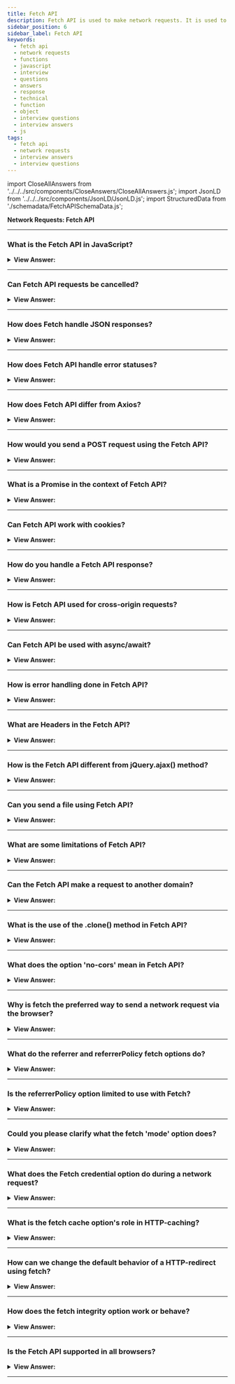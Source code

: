 ```yaml
---
title: Fetch API
description: Fetch API is used to make network requests. It is used to make GET, POST, PUT, DELETE, and PATCH network requests. JavaScript Frontend Phone Interview Questions
sidebar_position: 6
sidebar_label: Fetch API
keywords:
  - fetch api
  - network requests
  - functions
  - javascript
  - interview
  - questions
  - answers
  - response
  - technical
  - function
  - object
  - interview questions
  - interview answers
  - js
tags:
  - fetch api
  - network requests
  - interview answers
  - interview questions
---
```


import CloseAllAnswers from '../../../src/components/CloseAnswers/CloseAllAnswers.js';
import JsonLD from '../../../src/components/JsonLD/JsonLD.js';
import StructuredData from './schemadata/FetchAPISchemaData.js';

<JsonLD data={StructuredData} />

<head>
  <title>Fetch API | JavaScript Frontend Phone Interview Questions</title>
</head>

**Network Requests: Fetch API**

<CloseAllAnswers />

---

### What is the Fetch API in JavaScript?

<details>
  <summary><strong>View Answer:</strong></summary>
  <div>
  <div><strong>Interview Response:</strong> Fetch API is a modern interface that provides a powerful and flexible feature to fetch resources asynchronously over the network, like XMLHttpRequest, but with a more powerful and flexible feature set.
  </div>
  </div>
</details>

---

### Can Fetch API requests be cancelled?

<details>
  <summary><strong>View Answer:</strong></summary>
  <div>
  <div><strong>Interview Response:</strong> Yes, using the AbortController API. You signal a fetch request to cancel by calling the abort() method.
  </div>
  </div>
</details>

---

### How does Fetch handle JSON responses?

<details>
  <summary><strong>View Answer:</strong></summary>
  <div>
  <div><strong>Interview Response:</strong> The Fetch API provides the `.json()` method on the Response object to handle JSON responses. This method returns a Promise that resolves to the JSON object once it is parsed.
  </div><br />
  <div><strong className="codeExample">Code Example:</strong><br /><br />

  <div></div>

Here's a simple example of how you might use the Fetch API to handle JSON responses.

```javascript
// fetch data from some API endpoint
fetch('https://api.example.com/data')
  .then(response => {
    // Check if the response is okay
    if (!response.ok) {
      throw new Error('Network response was not ok');
    }
    // parse the result as JSON
    return response.json();
  })
  .then(data => {
    // handle the JSON data here
    console.log(data);
  })
  .catch(error => {
    // handle any errors here
    console.error('There has been a problem with your fetch operation:', error);
  });
```

  </div>
  </div>
</details>

---

### How does Fetch API handle error statuses?

<details>
  <summary><strong>View Answer:</strong></summary>
  <div>
  <div><strong>Interview Response:</strong> The Fetch API treats HTTP error statuses (400-599) as successful promises, returning a Response object. To handle these errors, we manually check response.ok or status codes in your .then() chain.
  </div><br />
  <div><strong className="codeExample">Code Example:</strong><br /><br />

  <div></div>

```js
fetch('https://api.example.com/data')
    .then(response => {
        if (!response.ok) { // check if response is ok
            throw new Error(`HTTP error! status: ${response.status}`);
        }
        // proceed with the response if it's okay
        return response.json();
    })
    .then(data => {
        console.log(data);
    })
    .catch(error => {
        console.log('There was a problem with the fetch operation: ' + error.message);
    });

```

  </div>
  </div>
</details>

---

### How does Fetch API differ from Axios?

<details>
  <summary><strong>View Answer:</strong></summary>
  <div>
  <div><strong>Interview Response:</strong> Axios automatically transforms JSON data, handles error statuses as rejected promises, and supports request and response interceptors. Fetch requires manual handling for these tasks, but is a built-in browser API.</div><br />
  <div><strong className="codeExample">Here is a table that summarizes the key differences between Fetch API and Axios:</strong><br /><br />

  <div></div>

| Feature | Fetch API | Axios |
|---|---|---|
| Native or third-party library | Native JavaScript API | Third-party library |
| Ease of use | Simpler to use | More complex to use |
| Features | Fewer features | More features and flexibility |

  </div>
  </div>
</details>

---

### How would you send a POST request using the Fetch API?

<details>
  <summary><strong>View Answer:</strong></summary>
  <div>
  <div><strong>Interview Response:</strong> By using the Fetch API's fetch function with the URL, and an options object specifying method: 'POST' and body: JSON.stringify(data), where data is your payload.
  </div><br />
  <div><strong className="codeExample">Code Example:</strong><br /><br />

  <div></div>

Here's a simple example of sending a POST request with Fetch API.

```js
fetch('https://api.example.com/data', {
  method: 'POST',
  headers: {
    'Content-Type': 'application/json'
  },
  body: JSON.stringify({
    key1: 'value1',
    key2: 'value2'
  })
})
.then(response => response.json())
.then(data => console.log(data))
.catch((error) => console.error('Error:', error));
```

This script sends a JSON payload to the specified URL and logs the response or any error that occurs.

  </div>
  </div>
</details>

---

### What is a Promise in the context of Fetch API?

<details>
  <summary><strong>View Answer:</strong></summary>
  <div>
  <div><strong>Interview Response:</strong> A Promise is an object representing the eventual completion or failure of an asynchronous operation. Fetch returns a Promise.
  </div><br />
  <div><strong className="codeExample">Code Example:</strong><br /><br />

  <div></div>

```js
// Fetch data from an API
fetch('https://api.example.com/data')
    .then(response => {
        // The fetch() Promise resolved and we received a response object
        if (!response.ok) {
            throw new Error('Network response was not ok');
        }

        // This is another Promise for the response body that we return here
        return response.json();
    })
    .then(data => {
        // The response.json() Promise resolved and we have the actual data
        console.log(data);
    })
    .catch(error => {
        // Any thrown errors or rejected Promises end up here
        console.error('There has been a problem with your fetch operation: ', error);
    });
```

  </div>
  </div>
</details>

---

### Can Fetch API work with cookies?

<details>
  <summary><strong>View Answer:</strong></summary>
  <div>
  <div><strong>Interview Response:</strong> Yes, Fetch API can work with cookies. To include cookies in requests, use the `credentials` option set to `include` or `same-origin`, depending on the cross-origin policy.
  </div><br />
  <div><strong className="codeExample">Code Example:</strong><br /><br />

  <div></div>

Here's a basic example of how to use the Fetch API with cookies:

```javascript
fetch('https://example.com', {
  method: 'GET',
  credentials: 'include'  // for cross-origin requests
})
.then(response => response.json())
.then(data => console.log(data))
.catch(error => console.log('Error:', error));
```

In this example, `'include'` is used so that cookies will be included on the request even when doing a cross-origin request. If you're only making same-origin requests, you can use `'same-origin'`.

  </div>
  </div>
</details>

---

### How do you handle a Fetch API response?

<details>
  <summary><strong>View Answer:</strong></summary>
  <div>
  <div><strong>Interview Response:</strong> To handle a Fetch API response, chain .then() to parse the response, typically with .json(), then another .then() to process the data. Use .catch() to handle errors.
  </div><br />
  <div><strong className="codeExample">Code Example:</strong><br /><br />

  <div></div>

```js
fetch('url')
.then(response => response.json())
.then(data => console.log(data))
.catch(error => console.log('Error:', error));

```

  </div>
  </div>
</details>

---

### How is Fetch API used for cross-origin requests?

<details>
  <summary><strong>View Answer:</strong></summary>
  <div>
  <div><strong>Interview Response:</strong> Fetch API makes cross-origin requests by default, but the server must allow it using CORS headers. To include cookies in cross-origin requests, set `credentials: 'include'` in options.
  </div><br />
  <div><strong className="codeExample">Code Example:</strong><br /><br />

  <div></div>

```js
fetch('<https://example.com>', {
  method: 'GET',
  credentials: 'include'  // include cookies
})
```

  </div>
  </div>
</details>

---

### Can Fetch API be used with async/await?

<details>
  <summary><strong>View Answer:</strong></summary>
  <div>
  <div><strong>Interview Response:</strong> Yes, since fetch returns a promise, it can be used with async/await for more readable asynchronous code.
  </div><br />
  <div><strong className="codeExample">Code Example:</strong> 3.5<br /><br />

  <div></div>

```js
async function fetchData() {
  try {
    const response = await fetch('https://api.example.com/data');
    
    if (!response.ok) {
      throw new Error('Network response was not ok');
    }
    
    const data = await response.json();
    console.log(data);
  } catch (error) {
    console.error('There has been a problem with your fetch operation:', error);
  }
}

fetchData();
```

  </div>
  </div>
</details>

---

### How is error handling done in Fetch API?

<details>
  <summary><strong>View Answer:</strong></summary>
  <div>
  <div><strong>Interview Response:</strong> In Fetch API, you can use .catch() for network errors. For HTTP errors, manually check Response.ok or Response.status in .then(), because Fetch treats these as successful promises.
  </div>
  </div>
</details>

---

### What are Headers in the Fetch API?

<details>
  <summary><strong>View Answer:</strong></summary>
  <div>
  <div><strong>Interview Response:</strong> The Headers interface allows you to perform various actions on HTTP request and response headers. It's used in fetch to set request metadata.
  </div><br />
  <div><strong className="codeExample">Code Example:</strong><br /><br />

  <div></div>

Simple Header Interface Example:

```js
const headers = new Headers();
headers.set('Content-Type', 'application/json');
headers.get('Content-Type'); // 'application/json'
```

Here's an example code snippet that demonstrates the use of headers in the Fetch API:

```js
// Create a new Fetch request with custom headers
const url = 'https://api.example.com/data';
const headers = new Headers();
headers.append('Content-Type', 'application/json');
headers.append('Authorization', 'Bearer your-token-goes-here');

fetch(url, {
  method: 'GET',
  headers: headers
})
  .then(response => response.json())
  .then(data => {
    // Handle the response data
    console.log(data);
  })
  .catch(error => {
    // Handle any errors
    console.error(error);
  });
```

  </div>
  </div>
</details>

---

### How is the Fetch API different from jQuery.ajax() method?

<details>
  <summary><strong>View Answer:</strong></summary>
  <div>
  <div><strong>Interview Response:</strong> Fetch is built into the JavaScript language, whereas jQuery.ajax() is a part of the jQuery library. Fetch returns Promises, while jQuery uses callbacks.
  </div><br />
  <div><strong className="codeExample">Code Example:</strong><br /><br />

  <div></div>

Using the Fetch API:

```javascript
fetch('https://api.example.com/data')
  .then(response => response.json())
  .then(data => {
    // Handle the response data
    console.log(data);
  })
  .catch(error => {
    // Handle any errors
    console.error(error);
  });
```

Using the jQuery.ajax() method:

```javascript
$.ajax({
  url: 'https://api.example.com/data',
  method: 'GET',
  dataType: 'json',
  success: function(data) {
    // Handle the response data
    console.log(data);
  },
  error: function(error) {
    // Handle any errors
    console.error(error);
  }
});
```

The Fetch API provides a more modern and standardized approach to making HTTP requests, while `jQuery.ajax()` is a jQuery-specific method that includes additional features and compatibility for older browsers.

---

:::note
It's worth noting that the Fetch API is supported by most modern browsers natively, whereas using `jQuery.ajax()` requires including the jQuery library in your project. If you're already using jQuery in your project and require its additional features, using `jQuery.ajax()` can be a suitable choice. However, if you're working with modern browsers and want a more lightweight solution, the Fetch API is a good option.
:::

  </div>
  </div>
</details>

---

### Can you send a file using Fetch API?

<details>
  <summary><strong>View Answer:</strong></summary>
  <div>
  <div><strong>Interview Response:</strong> Yes, you can send a file using Fetch API. This is typically done using FormData to append the file to the request body, and setting the method to 'POST'.
  </div><br />
  <div><strong className="codeExample">Code Example:</strong><br /><br />

  <div></div>

Here's an example of sending a file using Fetch API:

```javascript
let formData = new FormData();
formData.append('file', document.querySelector('input[type=file]').files[0]);

fetch('https://example.com', {
  method: 'POST',
  body: formData
})
.then(response => console.log('Success:', response))
.catch(error => console.error('Error:', error));
```

In this example, an input element with type 'file' is expected in your HTML. The selected file is appended to the `formData` object, which is then sent in the body of the POST request.

  </div>
  </div>
</details>

---

### What are some limitations of Fetch API?

<details>
  <summary><strong>View Answer:</strong></summary>
  <div>
  <div><strong>Interview Response:</strong> Fetch API doesn't send or receive cookies by default and doesn't reject the promise on HTTP error status. Also, it's not supported in Internet Explorer.
  </div>
  </div>
</details>

---

### Can the Fetch API make a request to another domain?

<details>
  <summary><strong>View Answer:</strong></summary>
  <div>
  <div><strong>Interview Response:</strong> Yes, Fetch can make cross-origin requests but requires the server to opt-in using CORS headers due to the same-origin policy.
  </div><br />
  <div><strong className="codeExample">Code Example:</strong><br /><br />

  <div></div>

```js
fetch('https://api.another.com/data')
  .then(response => response.json())
  .then(data => {
    // Handle the response data
    console.log(data);
  })
  .catch(error => {
    // Handle any errors
    console.error(error);
  });
```

It's important to ensure that you have the necessary permissions and comply with the CORS policy of the domain you're making the request to.

  </div>
  </div>
</details>

---

### What is the use of the .clone() method in Fetch API?

<details>
  <summary><strong>View Answer:</strong></summary>
  <div>
  <div><strong>Interview Response:</strong> The `.clone()` method in Fetch API allows you to create a duplicate of a `Response` or `Request` object. This is useful because these objects are streams and can only be read once.
  </div><br />
  <div><strong className="codeExample">Code Example:</strong><br /><br />

  <div></div>

Here's an example of using `.clone()` method in Fetch API:

```javascript
fetch('https://example.com')
.then(response => {
  const clonedResponse = response.clone();
  
  // use original response for JSON parsing
  response.json()
  .then(data => console.log(data));
  
  // use cloned response for text parsing
  clonedResponse.text()
  .then(text => console.log(text));
})
.catch(error => console.log('Error:', error));
```

In this example, we make a fetch request and then clone the response. The original response is used to parse JSON data, and the cloned response is used to parse the response as text.

  </div>
  </div>
</details>

---

### What does the option 'no-cors' mean in Fetch API?

<details>
  <summary><strong>View Answer:</strong></summary>
  <div>
  <div><strong>Interview Response:</strong> The option 'no-cors' is used for requests to a different domain where you don’t have control over the server and it doesn’t support CORS.
  </div><br />
  <div><strong className="codeExample">Code Example:</strong><br /><br />

  <div></div>

```js
const result = await fetch('https://api.example.org', {
  method: 'POST',
  mode: 'no-cors', // mode set to 'no-cors'
  headers: {
    'Content-Type': 'application/json',
  },
  body: JSON.stringify({ foo: 'bar' }),
});
```

  </div>
  </div>
</details>

---

### Why is fetch the preferred way to send a network request via the browser?

<details>
  <summary><strong>View Answer:</strong></summary>
  <div>
  <div><strong>Interview Response:</strong> Fetch is preferred due to its flexibility, promise-based nature, streamlined error handling, and the fact that it's built into modern browsers, making it readily available without external libraries.
    </div><br />
  <div><strong>Technical Response:</strong> Beyond the Fetch getting built on the Promise Object. Fetch is easy to implement compared to other methods used to send a network request, like Ajax. The WebSocket object is more appropriate than fetch if you also want to interact (bi-directional) with the server. Fetch offers a great simplicity to load content on a page in other cases. Fetch also has many fetch options, including referrer, referrerPolicy, mode, and other options.
    </div><br />
  <div><strong className="codeExample">Code Example:</strong><br /><br />

  <div></div>

```js
let promise = fetch(url, {
  method: "GET", // POST, PUT, DELETE, etc.
  headers: {
    // the content type header value is usually auto-set
    // depending on the request body
    "Content-Type": "text/plain;charset=UTF-8"
  },
  body: undefined // string, FormData, Blob, BufferSource, or URLSearchParams
  referrer: "about:client", // or "" to send no Referer header,
  // or an url from the current origin
  referrerPolicy: "no-referrer-when-downgrade", // no-referrer, origin, same-origin...
  mode: "cors", // same-origin, no-cors
  credentials: "same-origin", // omit, include
  cache: "default", // no-store, reload, no-cache, force-cache, or only-if-cached
  redirect: "follow", // manual, error
  integrity: "", // a hash, like "sha256-abcdef1234567890"
  keepalive: false, // true
  signal: undefined, // AbortController to abort request
  window: window // null
});
```

  </div>
  </div>
</details>

---

### What do the referrer and referrerPolicy fetch options do?

<details>
  <summary><strong>View Answer:</strong></summary>
  <div>
  <div><strong>Interview Response:</strong> The `referrer` option sets the HTTP referer header and the `referrerPolicy` determines how the referer URL is shared when fetching a request, impacting privacy and security.
    </div><br />
  <div><strong>Technical Response:</strong> The referrer and referrerPolicy options govern how the fetch options object sets the HTTP Referrer header. Usually, that header is set automatically and contains the URL of the page that made the request. In most scenarios, it is not essential; sometimes, it makes sense to remove or shorten it for security purposes. The referrer option allows us to set any Referrer (within the current origin) or remove it and the referrerPolicy option sets general rules for the referrer.
    </div><br />
  <div><strong className="codeExample">Code Example:</strong><br /><br />

  <div></div>

```js
// To send no referer, set an empty string:
fetch('/page', {
  referrer: '', // no Referer header
});

// To set another url within the current origin:
fetch('/page', {
  // assuming we're on https://javascript.info
  // we can set any Referer header, but only within the current origin
  referrer: 'https://javascript.info/anotherpage',
});
```

  </div>
  </div>
</details>

---

### Is the referrerPolicy option limited to use with Fetch?

<details>
  <summary><strong>View Answer:</strong></summary>
  <div>
  <div><strong>Interview Response:</strong>No, `referrerPolicy` is not limited to Fetch. It's a general policy used in HTML and APIs like Fetch and XMLHttpRequest for controlling the referrer header.
    </div><br/>
  <div><strong>Interview Response:</strong> No, the referrer-policy described in the specification is not just for fetch, but more global. It is possible to set the default policy for the whole page using the Referrer-Policy HTTP header, or per-link, with &#8249;a rel="noreferrer"&#8250;.
    </div>
  </div>
</details>

---

### Could you please clarify what the fetch 'mode' option does?

<details>
  <summary><strong>View Answer:</strong></summary>
  <div>
  <div><strong>Interview Response:</strong> The `mode` option in Fetch defines the type of request, which can be `cors`, `no-cors`, `same-origin`, or `navigate`, affecting CORS behavior and request/response visibility.
    </div><br/>
  <div><strong>Technical Response:</strong> The mode option is a safeguard that prevents occasional cross-origin requests. It has three parameters, including cors, same-origin, and no-cors. The cors parameter is the default state which allows cross-origin requests. The same-origin parameter only allows requests from the origin. When the same-origin sets, all cross-origin requests are forbidden. The no-cors parameter only allows safe cross-origin requests. The mode option may be helpful when the URL for fetch comes from a 3rd-party, and we want a “power off switch” to limit cross-origin capabilities.
    </div><br />
  <div><strong className="codeExample">Code Example:</strong><br /><br />

  <div></div>

```js
fetch('https://api.example.com/data', { mode: 'cors' }) // mode set to the default value
  .then(response => {
    // Handle the response data
    console.log(response);
  })
  .catch(error => {
    // Handle any errors
    console.error(error);
  });

```

  </div>
  </div>
</details>

---

### What does the Fetch credential option do during a network request?

<details>
  <summary><strong>View Answer:</strong></summary>
  <div>
  <div><strong>Interview Response:</strong> The credentials option in Fetch determines if cookies are included with requests, with options being 'omit', 'same-origin', or 'include' to handle cross-origin requests.
    </div><br />
  <div><strong>Technical Response:</strong> The credentials option specifies whether fetch should send cookies and HTTP-Authorization headers with the request. It has three parameters, including same-origin, include, and omit. The same-origin parameter is the default setting used only to send user credentials if the URL is on the same origin as the calling script. The include parameter gets used if we always want to send user credentials, even for cross-origin calls. (We should note that include requires Accept-Control-Allow-Credentials from the cross-origin server for JavaScript to access the response.). The omit parameter gets used when we do not want to send or receive cookies. This behavior is like XHR’s withCredentials flag, but with three available values instead of two.
    </div><br />
  <div><strong className="codeExample">Code Example:</strong><br /><br />

  <div></div>

```js
fetch('https://api.example.com/data', { credentials: 'include' })
  .then(response => {
    // Handle the response data
    console.log(response);
  })
  .catch(error => {
    // Handle any errors
    console.error(error);
  });
```

  </div>
  </div>
</details>

---

### What is the fetch cache option's role in HTTP-caching?

<details>
  <summary><strong>View Answer:</strong></summary>
  <div>
  <div><strong>Interview Response:</strong> The `cache` option in Fetch influences how the request interacts with the HTTP cache. It can enforce specific cache behavior, like bypassing cache or only using cache.
    </div><br/>
  <div><strong>Technical Response:</strong> By default, fetch requests make use of standard HTTP-caching. It respects the Expires and Cache-Control headers, sends If-Modified-Since, and other options. Just like the behavior of a regular HTTP-request. The cache option allows us to ignore HTTP-cache or fine-tune its usage.
    </div><br />
  <div><strong className="codeExample">Code Example:</strong><br /><br />

  <div></div>

```js
fetch('https://api.example.com/data', { cache: 'no-store' })
  .then(response => {
    // Handle the response data
    console.log(response);
  })
  .catch(error => {
    // Handle any errors
    console.error(error);
  });
```

In this example the browser fetches the resource from the remote server without first looking in the cache, and will not update the cache with the downloaded resource.

  </div>
  </div>
</details>

---

### How can we change the default behavior of a HTTP-redirect using fetch?

<details>
  <summary><strong>View Answer:</strong></summary>
  <div>
  <div><strong>Interview Response:</strong> By using the redirect option in Fetch, you can change the default HTTP-redirect behavior. The options include 'follow', 'error', or 'manual' to handle or reject redirects.
    </div>
  <div><strong>Technical Response:</strong> Normally, fetch transparently follows HTTP-redirects such as 301, 302, but there are more in the specification. The fetch redirect option allows us to tweak or modify the HTTP-behavior. Redirect's contains three redirect modification parameters: follow, error, and manual. The default value for the “follow” option transparently follows HTTP-redirects. In the case of an HTTP-redirect, the error argument returns an error, and the manual argument allows us to process HTTP-redirects manually. In the event of a redirect, we receive a specific response object containing the response. type="opaqueredirect" and zeroed/empty status and most other properties.
    </div><br />
  <div><strong className="codeExample">Code Example:</strong><br /><br />

  <div></div>

```js
fetch('https://api.example.com/data', { redirect: 'manual' })
  .then(response => {
    // Check if it's a redirect response
    if (response.redirected) {
      // Manually handle the redirect
      console.log('Redirect URL:', response.url);
      // Make another request to the redirect URL if needed
      // fetch(response.url);
    } else {
      // Handle the response data
      console.log(response);
    }
  })
  .catch(error => {
    // Handle any errors
    console.error(error);
  });
```

  </div>
  </div>
</details>

---

### How does the fetch integrity option work or behave?

<details>
  <summary><strong>View Answer:</strong></summary>
  <div>
  <div><strong>Interview Response:</strong> The `integrity` option in Fetch allows for sub-resource integrity checks. It expects a cryptographic hash of the resource to ensure data hasn't been tampered with.
    </div><br />
  <div><strong>Technical Response:</strong> The integrity option allows to check if the response matches the known-ahead checksum. The specification's supported hash functions are SHA-256, SHA-384, and SHA-512. There might be others, depending on the browser. For example, we are downloading a file, and we know that is SHA-256 checksum is “abcdef” (an actual checksum is more extended, of course). Fetch calculates SHA-256 on its own and compares it with our string. In case of a mismatch, an error triggers.
    </div><br />
  <div><strong className="codeExample">Code Example:</strong><br /><br />

  <div></div>

```js
fetch('http://site.com/file', {
  integrity: 'sha256-abcdef',
});
```

  </div>
  </div>
</details>

---

### Is the Fetch API supported in all browsers?

<details>
  <summary><strong>View Answer:</strong></summary>
  <div>
  <div><strong>Interview Response:</strong> Fetch is supported in most modern browsers, but not in Internet Explorer. You can use polyfills to support older browsers.
  </div>
  </div>
</details>

---
